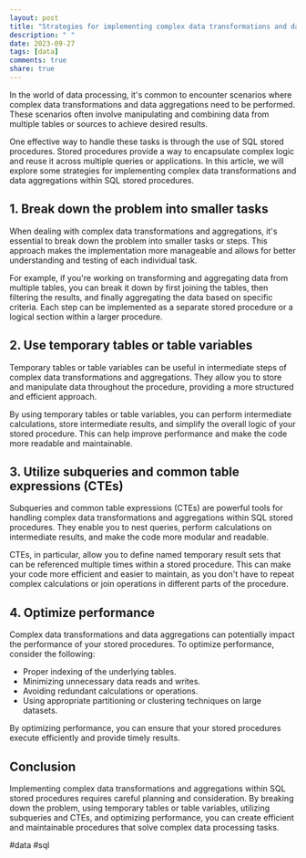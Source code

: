 ```yaml
---
layout: post
title: "Strategies for implementing complex data transformations and data aggregations within SQL stored procedures"
description: " "
date: 2023-09-27
tags: [data]
comments: true
share: true
---
```


In the world of data processing, it's common to encounter scenarios where complex data transformations and data aggregations need to be performed. These scenarios often involve manipulating and combining data from multiple tables or sources to achieve desired results.

One effective way to handle these tasks is through the use of SQL stored procedures. Stored procedures provide a way to encapsulate complex logic and reuse it across multiple queries or applications. In this article, we will explore some strategies for implementing complex data transformations and data aggregations within SQL stored procedures.

## 1. Break down the problem into smaller tasks

When dealing with complex data transformations and aggregations, it's essential to break down the problem into smaller tasks or steps. This approach makes the implementation more manageable and allows for better understanding and testing of each individual task.

For example, if you're working on transforming and aggregating data from multiple tables, you can break it down by first joining the tables, then filtering the results, and finally aggregating the data based on specific criteria. Each step can be implemented as a separate stored procedure or a logical section within a larger procedure.

## 2. Use temporary tables or table variables

Temporary tables or table variables can be useful in intermediate steps of complex data transformations and aggregations. They allow you to store and manipulate data throughout the procedure, providing a more structured and efficient approach.

By using temporary tables or table variables, you can perform intermediate calculations, store intermediate results, and simplify the overall logic of your stored procedure. This can help improve performance and make the code more readable and maintainable.

## 3. Utilize subqueries and common table expressions (CTEs)

Subqueries and common table expressions (CTEs) are powerful tools for handling complex data transformations and aggregations within SQL stored procedures. They enable you to nest queries, perform calculations on intermediate results, and make the code more modular and readable.

CTEs, in particular, allow you to define named temporary result sets that can be referenced multiple times within a stored procedure. This can make your code more efficient and easier to maintain, as you don't have to repeat complex calculations or join operations in different parts of the procedure.

## 4. Optimize performance

Complex data transformations and data aggregations can potentially impact the performance of your stored procedures. To optimize performance, consider the following:

- Proper indexing of the underlying tables.
- Minimizing unnecessary data reads and writes.
- Avoiding redundant calculations or operations.
- Using appropriate partitioning or clustering techniques on large datasets.

By optimizing performance, you can ensure that your stored procedures execute efficiently and provide timely results.

## Conclusion

Implementing complex data transformations and aggregations within SQL stored procedures requires careful planning and consideration. By breaking down the problem, using temporary tables or table variables, utilizing subqueries and CTEs, and optimizing performance, you can create efficient and maintainable procedures that solve complex data processing tasks.

#data #sql
